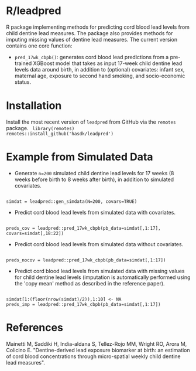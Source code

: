 # R/leadpred
R package implementing methods for predicting cord blood lead levels from child dentine lead measures. The package also provides methods for imputing missing values of dentine lead measures. The current version contains one core function:
  - `pred_17wk_cbpb()`: generates cord blood lead predictions from a pre-trained XGBoost model that takes as input 17-week child dentine lead levels data around birth, in addition to (optional) covariates: infant sex, maternal age, exposure to second hand smoking, and socio-economic status. 

# Installation 
Install the most recent version of `leadpred` from GitHub via the `remotes` package.
<code>
library(remotes)
remotes::install_github('hasdk/leadpred')
</code>

# Example from Simulated Data

- Generate `n=200` simulated child dentine lead levels for 17 weeks (8 weeks before birth to 8 weeks after birth), in addition to simulated covariates.
<code>
simdat = leadpred::gen_simdata(N=200, covars=TRUE)
</code>

- Predict cord blood lead levels from simulated data with covariates.
<code>
preds_cov = leadpred::pred_17wk_cbpb(pb_data=simdat[,1:17], covars=simdat[,18:22])
</code>

- Predict cord blood lead levels from simulated data without covariates.
<code>
preds_nocov = leadpred::pred_17wk_cbpb(pb_data=simdat[,1:17])
</code>

- Predict cord blood lead levels from simulated data with missing values for child dentine lead levels (imputation is automatically performed using the 'copy mean' method as described in the reference paper).
<code>
simdat[1:(floor(nrow(simdat)/2)),1:10] <- NA
preds_imp = leadpred::pred_17wk_cbpb(pb_data=simdat[,1:17])
</code>


# References
Mainetti M, Saddiki H, India-aldana S, Tellez-Rojo MM, Wright RO, Arora M, Colicino E. "Dentine-derived lead exposure biomarker at birth: an estimation of cord blood concentrations through micro-spatial weekly child dentine lead measures". 
